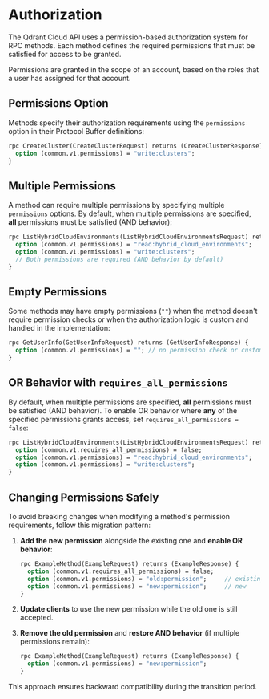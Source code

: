 # Authorization

The Qdrant Cloud API uses a permission-based authorization system for RPC methods. Each method defines the required permissions that must be satisfied for access to be granted.

Permissions are granted in the scope of an account, based on the roles that a user has assigned for that account.

## Permissions Option

Methods specify their authorization requirements using the `permissions` option in their Protocol Buffer definitions:

```protobuf
rpc CreateCluster(CreateClusterRequest) returns (CreateClusterResponse) {
  option (common.v1.permissions) = "write:clusters";
}
```

## Multiple Permissions

A method can require multiple permissions by specifying multiple `permissions` options. By default, when multiple permissions are specified, **all** permissions must be satisfied (AND behavior):

```protobuf
rpc ListHybridCloudEnvironments(ListHybridCloudEnvironmentsRequest) returns (ListHybridCloudEnvironmentsResponse) {
  option (common.v1.permissions) = "read:hybrid_cloud_environments";
  option (common.v1.permissions) = "write:clusters";
  // Both permissions are required (AND behavior by default)
}
```

## Empty Permissions

Some methods may have empty permissions (`""`) when the method doesn't require permission checks or when the authorization logic is custom and handled in the implementation:

```protobuf
rpc GetUserInfo(GetUserInfoRequest) returns (GetUserInfoResponse) {
  option (common.v1.permissions) = ""; // no permission check or custom logic in implementation
}
```

## OR Behavior with `requires_all_permissions`

By default, when multiple permissions are specified, **all** permissions must be satisfied (AND behavior). To enable OR behavior where **any** of the specified permissions grants access, set `requires_all_permissions = false`:

```protobuf
rpc ListHybridCloudEnvironments(ListHybridCloudEnvironmentsRequest) returns (ListHybridCloudEnvironmentsResponse) {
  option (common.v1.requires_all_permissions) = false;
  option (common.v1.permissions) = "read:hybrid_cloud_environments";
  option (common.v1.permissions) = "write:clusters";
}
```

## Changing Permissions Safely

To avoid breaking changes when modifying a method's permission requirements, follow this migration pattern:

1. **Add the new permission** alongside the existing one and **enable OR behavior**:
   ```protobuf
   rpc ExampleMethod(ExampleRequest) returns (ExampleResponse) {
     option (common.v1.requires_all_permissions) = false;
     option (common.v1.permissions) = "old:permission";     // existing
     option (common.v1.permissions) = "new:permission";     // new
   }
   ```

2. **Update clients** to use the new permission while the old one is still accepted.

3. **Remove the old permission** and **restore AND behavior** (if multiple permissions remain):
   ```protobuf
   rpc ExampleMethod(ExampleRequest) returns (ExampleResponse) {
     option (common.v1.permissions) = "new:permission";
   }
   ```

This approach ensures backward compatibility during the transition period.
